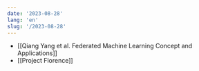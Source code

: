 ```yaml
---
date: '2023-08-28'
lang: 'en'
slug: '/2023-08-28'
---
```


- [[Qiang Yang et al. Federated Machine Learning Concept and Applications]]
- [[Project Florence]]
